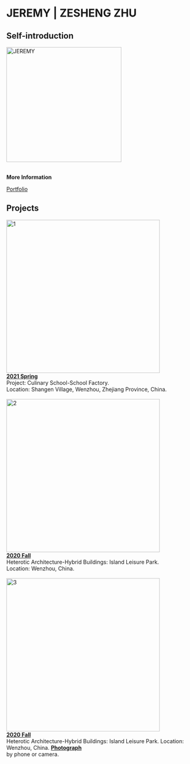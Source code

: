 # JEREMY | ZESHENG ZHU

## Self-introduction
<img alt="JEREMY" src="https://github.com/steenblikrs/2021-Spring-Studio/blob/gh-pages/students/Jeremy/1535130204065%20(2).png?raw=true" width="300">
 <br>  <br> 
 
**More Information**

 [Portfolio](https://steenblikrs.github.io/2021-Spring-Studio/students/Jeremy/resume)

## Projects <br>
<a href="https://steenblikrs.github.io/2021-Spring-Studio/students/Jeremy/2021Spring">
         <img alt="1" src="https://github.com/steenblikrs/2021-Spring-Studio/blob/gh-pages/students/Jeremy/2.2.png?raw=true?raw=true" width="400"><br>
<td><strong><a href="https://steenblikrs.github.io/2021-Spring-Studio/students/Jeremy/2021Spring">2021 Spring</a></strong>  <br/>
 Project: Culinary School-School Factory. <br>
 Location: Shangen Village, Wenzhou, Zhejiang Province, China.<br>
 <br>
 
 
  <td><a href="https://steenblikrs.github.io/2021-Spring-Studio/students/Jeremy/2019Fall">
         <img alt="2" src="https://github.com/steenblikrs/2021-Spring-Studio/blob/9e6f94a8b96f8474018cf8c3d0bfaaaf06bc599e/students/Jeremy/5.%203D%20REPRESENTATION%20detailed%20axonometric%20drawing%20co%20(60cm%20X%2060cm).png?raw=true" width="400"><br>
      </td>
  <td><strong><a href="https://https://steenblikrs.github.io/2021-Spring-Studio/students/Jeremy/2019Fall">2020 Fall</a></strong><br/>    
Heterotic Architecture-Hybrid Buildings: Island Leisure Park. <br>
   Location: Wenzhou, China.<br>
  <br>
 
 <td><a href="https://steenblikrs.github.io/2021-Spring-Studio/students/Corina/P">
         <img alt="3" src="https://github.com/steenblikrs/2021-Spring-Studio/blob/gh-pages/students/Corina/P3.jpg?raw=true" width="400"><br>
<td><strong><a href="https://https://steenblikrs.github.io/2021-Spring-Studio/students/Corina/2020F">2020 Fall</a></strong><br/>    
Heterotic Architecture-Hybrid Buildings: Island Leisure Park. Location: Wenzhou, China.</td>
          <td><strong><a href="https://steenblikrs.github.io/2021-Spring-Studio/students/Corina/P">Photograph</a></strong> 
   <br>by phone or camera.
  
